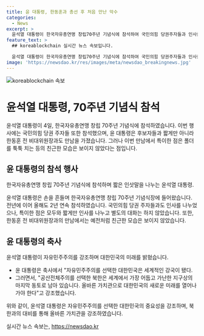 ```yaml
---
title: 윤 대통령, 한동훈과 총선 후 처음 만난 악수
categories:
  - News
excerpt: >
  윤석열 대통령이 한국자유총연맹 창립70주년 기념식에 참석하여 국민의힘 당권주자들과 인사를 나누었으나, 한동훈 전 비대위원장과의 만남에는 특별한 언급이 없었습니다. 대한민국의 미래를 강조하며 자유민주주의를 지키겠다고 밝힌 윤 대통령의 발언도 주목을 받았습니다.
feature_text: >
  ## koreablockchain 실시간 뉴스 속보입니다.

  윤석열 대통령이 한국자유총연맹 창립70주년 기념식에 참석하여 국민의힘 당권주자들과 인사를 나누었으나, 한동훈 전 비대위원장과의 만남에는 특별한 언급이 없었습니다. 대한민국의 미래를 강조하며 자유민주주의를 지키겠다고 밝힌 윤 대통령의 발언도 주목을 받았습니다.
image: 'https://newsdao.kr/res/images/meta/newsdao_breakingnews.jpg'
---
```


<p><img src="https://newsdao.kr/res/images/meta/newsdao_breakingnews.jpg" alt="koreablockchain 속보" /></p>

<h1>윤석열 대통령, 70주년 기념식 참석</h1>

<p>윤석열 대통령이 4일, 한국자유총연맹 창립 70주년 기념식에 참석하였습니다. 이번 행사에는 국민의힘 당권 주자들 또한 참석했으며, 윤 대통령은 후보자들과 짧게만 아니라 한동훈 전 비대위원장과도 만남을 가졌습니다. 그러나 이번 만남에서 특이한 점은 폴더를 툭툭 치는 등의 친근한 모습은 보이지 않았다는 점입니다.</p>

<h2 data-ke-size="size26">윤 대통령의 참석 행사</h2>

<p>한국자유총연맹 창립 70주년 기념식에 참석하며 짧은 인삿말을 나누는 윤석열 대통령.</p>

<p data-ke-size="size16">윤석열 대통령은 손을 흔들며 한국자유총연맹 창립 70주년 기념식장에 들어왔습니다. 전년에 이어 올해도 2년 연속 참석하였습니다. 국민의힘 당권 주자들과도 인사를 나누었으나, 특이한 점은 모두와 짧게만 인사를 나누고 별도의 대화는 하지 않았습니다. 또한, 한동훈 전 비대위원장과의 만남에서는 예전처럼 친근한 모습은 보이지 않았습니다.</p>

<h2 data-ke-size="size26">윤 대통령의 축사</h2>

<p>윤석열 대통령이 자유민주주의를 강조하며 대한민국의 미래를 밝혔습니다.</p>

<ul>
  <li>윤 대통령은 축사에서 "자유민주주의를 선택한 대한민국은 세계적인 강국이 됐다.</li>
  <li>그러면서, "공산전체주의를 선택한 북한은 세계에서 가장 어둡고 가난한 지구상의 마지막 동토로 남아 있습니다. 올바른 가치관으로 대한민국의 새로운 미래를 열어나가야 한다"고 강조했습니다.</li>
</ul>

<p>위와 같이, 윤석열 대통령은 자유민주주의를 선택한 대한민국의 중요성을 강조하며, 북한과의 대비를 통해 올바른 가치관을 강조하였습니다.</p>
실시간 뉴스 속보는, <a href="https://newsdao.kr" rel="dofollow">https://newsdao.kr</a>



